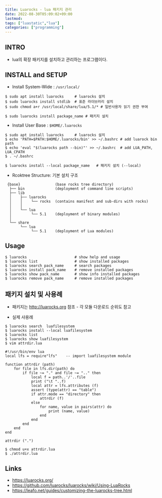 ```yaml
---
title: Luarocks - lua 패키지 관리
date: 2022-08-30T05:09:02+09:00
lastmod:
tags: ["luastatic","lua"]
categories: ["programming"]
---
```


## INTRO

* lua의 확장 패키지를 설치하고 관리하는 프로그램이다.

## INSTALL and SETUP

* Install System-Wide : `/usr/local/`
```console
$ sudo apt install luarocks     # luarocks 설치
$ sudo luarocks install stdlib  # 표준 라이브러리 설치
$ sudo chmod a+r /usr/local/share/lua/5.1/* # 일반사용자 읽기 권한 부여

$ sudo luarocks install package_name # 패키지 설치
```

* Install User Base : `$HOME/.luarocks`
```console
$ sudo apt install luarocks     # luarocks 설치
$ echo 'PATH=$PATH:$HOME/.luarocks/bin' >> ~/.bashrc # add luarock bin path
$ echo 'eval "$(luarocks path --bin)"' >> ~/.bashrc  # add LUA_PATH, LUA_CPATH
$ . ~/.bashrc

$ luarocks install --local package_name   # 패키지 설치 (--local)
```

* Rcoktree Structure: 기본 설치 구조
```
 {base}                (base rocks tree directory)
  ├── bin              (deployment of command line scripts)
  ├── lib
  │    ├── luarocks
  │    │    └── rocks  (contains manifest and sub-dirs with rocks)
  │    │
  │    └── lua
  │         └── 5.1    (deployment of binary modules)
  │
  └── share
       └── lua
            └── 5.1    (deployment of Lua modules)
```

## Usage

```console
$ luarocks                      # show help and usage
$ luarocks list                 # show installed packages
$ luarocks search pack_name     # search packages
$ luarocks install pack_name    # remove installed packages
$ luarocks show pack_name       # show info installed packages
$ luarocks remove pack_name     # remove installed packages
```

## 패키지 설치 및 사용례

* 패키지는 <http://luarocks.org> 참조 - 각 모듈 다운로드 순위도 참고

* 실제 사용례
```console
$ luarocks search  luafilesystem
$ luarocks install --local luafilesystem
$ luarocks list
$ luarocks show luafilesystem
$ vim attrdir.lua

#!/usr/bin/env lua
local lfs = require"lfs"    -- import luafilesystem module

function attrdir (path)
    for file in lfs.dir(path) do
        if file ~= "." and file ~= ".." then
            local f = path..'/'..file
            print ("\t "..f)
            local attr = lfs.attributes (f)
            assert (type(attr) == "table")
            if attr.mode == "directory" then
                attrdir (f)
            else
                for name, value in pairs(attr) do
                    print (name, value)
                end
            end
        end
    end
end

attrdir (".")

$ chmod u+x attrdir.lua
$ ./attrdir.lua
```

## Links
* <https://luarocks.org/>
* <https://github.com/luarocks/luarocks/wiki/Using-LuaRocks>
* <https://leafo.net/guides/customizing-the-luarocks-tree.html>
